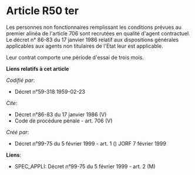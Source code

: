 # Article R50 ter

Les personnes non fonctionnaires remplissant les conditions prévues au premier alinéa de l'article 706 sont recrutées en
qualité d'agent contractuel. Le décret n° 86-83 du 17 janvier 1986 relatif aux dispositions générales applicables aux agents
non titulaires de l'Etat leur est applicable. 

Leur contrat comporte une période d'essai de trois mois.

**Liens relatifs à cet article**

_Codifié par_:

  - Décret n°59-318 1959-02-23

_Cite_:

  - Décret n°86-83 du 17 janvier 1986 (V)
  - Code de procédure pénale - art. 706 (V)

_Créé par_:

  - Décret n°99-75 du 5 février 1999 - art. 1 () JORF 7 février 1999

**Liens**:

  - SPEC_APPLI: Décret n°99-75 du 5 février 1999 - art. 2 (M)
